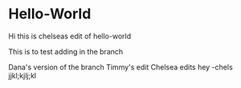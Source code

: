 # Hello-World
Hi this is chelseas edit of hello-world

This is to test adding in the branch

Dana's version of the branch
Timmy's edit
Chelsea edits
hey -chels
jjkl;kjlj;kl
